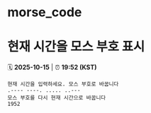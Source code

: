 # morse_code
# 현재 시간을 모스 부호 표시
<!-- MORSE_TIME_START -->
🗓️ **2025-10-15** | ⏰ **19:52 (KST)**

```
현재 시간을 입력하세요. 모스 부호로 바꿉니다
.---- ----. ..... ..---
모스 부호를 다시 현재 시간으로 바꿉니다
1952
```
<!-- MORSE_TIME_END -->
